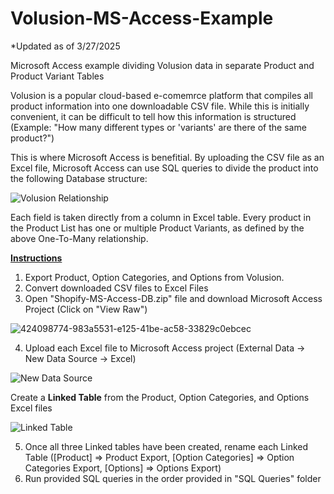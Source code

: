 # Volusion-MS-Access-Example
*Updated as of 3/27/2025

Microsoft Access example dividing Volusion data in separate Product and Product Variant Tables

Volusion is a popular cloud-based e-comemrce platform that compiles all product information into one downloadable CSV file. While this is initially convenient, it can be difficult to tell how this information is structured (Example: "How many different types or 'variants' are there of the same product?")

This is where Microsoft Access is benefitial. By uploading the CSV file as an Excel file, Microsoft Access can use SQL queries to divide the product into the following Database structure:

![Volusion Relationship](https://github.com/user-attachments/assets/5e5da201-7d55-4f6d-96c1-19af5cbcfa70)

Each field is taken directly from a column in Excel table. Every product in the Product List has one or multiple Product Variants, as defined by the above One-To-Many relationship. 

<ins> **Instructions**  </ins>
1. Export Product, Option Categories, and Options from Volusion.
2. Convert downloaded CSV files to Excel Files
3. Open "Shopify-MS-Access-DB.zip" file and download Microsoft Access Project (Click on "View Raw")

![424098774-983a5531-e125-41be-ac58-33829c0ebcec](https://github.com/user-attachments/assets/0bb6137c-8505-43f9-afab-43cb7d571e2d)

   
4. Upload each Excel file to Microsoft Access project (External Data -> New Data Source -> Excel) 
   
![New Data Source](https://github.com/user-attachments/assets/8be047f5-0838-425a-a590-0f778c0c57a3)

Create a **Linked Table** from the Product, Option Categories, and Options Excel files

![Linked Table](https://github.com/user-attachments/assets/670e1533-85b0-4d02-b782-98d889aeded6)

5. Once all three Linked tables have been created, rename each Linked Table ([Product] => Product Export, [Option Categories] => Option Categories Export, [Options] => Options Export)
6. Run provided SQL queries in the order provided in "SQL Queries" folder


